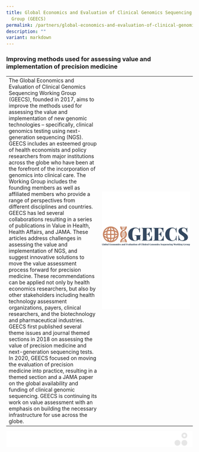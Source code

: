 ```yaml
---
title: Global Economics and Evaluation of Clinical Genomics Sequencing Working
  Group (GEECS)
permalink: /partners/global-economics-and-evaluation-of-clinical-genomics-sequencing-working-group-geecs/
description: ""
variant: markdown
---
```

### Improving methods used for assessing value and implementation of precision medicine

<table>
	<tbody>
		<tr>
			<td style="width:50%">
The Global Economics and Evaluation of Clinical Genomics Sequencing Working Group (GEECS), founded in 2017, aims to improve the methods used for assessing the value and implementation of new genomic technologies – specifically, clinical genomics testing using next-generation sequencing (NGS). GEECS includes an esteemed group of health economists and policy researchers from major institutions across the globe who have been at the forefront of the incorporation of genomics into clinical care. The Working Group includes the founding members as well as affiliated members who provide a range of perspectives from different disciplines and countries.
<br>
​GEECS has led several collaborations resulting in a series of publications in Value in Health, Health Affairs, and JAMA. These articles address challenges in assessing the value and implementation of NGS, and suggest innovative solutions to move the value assessment process forward for precision medicine. These recommendations can be applied not only by health economics researchers, but also by other stakeholders including health technology assessment organizations, payers, clinical researchers, and the biotechnology and pharmaceutical industries.
<br>
​GEECS first published several theme issues and journal themed sections in 2018 on assessing the value of precision medicine and next-generation sequencing tests. In 2020, GEECS focused on moving the evaluation of precision medicine into practice, resulting in a themed section and a JAMA paper on the global availability and funding of clinical genomic sequencing. GEECS is continuing its work on value assessment with an emphasis on building the necessary infrastructure for use across the globe.
							</td>
			<td style="width:50%">
				<img src="/images/Collaborate/Partners/geecs_logo.jpg">
			</td>
			</tr></tbody></table>
			
			
![](/images/Banners/banners_page%20footer%203%20-%20grey.png)